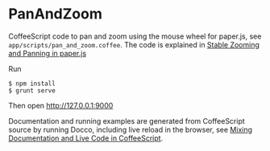 PanAndZoom
==========

CoffeeScript code to pan and zoom using the mouse wheel for paper.js, see `app/scripts/pan_and_zoom.coffee`. 
The code is explained in [Stable Zooming and Panning in paper.js](http://matthiasberth.com/articles/stable-zoom-and-pan-in-paperjs)

Run

    $ npm install
    $ grunt serve
    
Then open http://127.0.0.1:9000

Documentation and running examples are generated from CoffeeScript source by running Docco, including live reload in the browser, see [Mixing Documentation and Live Code in CoffeeScript](http://matthiasberth.com/articles/mixing-documentation-and-code-coffeescript). 
